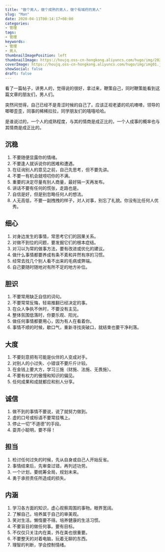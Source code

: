 ```yaml
---
title: "做个男人，做个成熟的男人，做个有城府的男人"
slug: "Man"
date: 2020-04-11T00:14:17+08:00
categories:
- 管理
tags:
- 管理
keywords:
- 管理
- 男人
thumbnailImagePosition: left
thumbnailImage: https://houjq.oss-cn-hongkong.aliyuncs.com/hugo/img/20200411005406.png
coverImage: https://houjq.oss-cn-hongkong.aliyuncs.com/hugo/img/img01.jpg
showSocial: false
draft: false
---
```


看了一篇帖子，讲男人的，觉得说的很好，拿过来，鞭策自己，同时鞭策能看到这篇文章的朋友们，男人们。

<!--more-->

突然间觉得，自己已经不是青涩时候的自己了。应该正视老婆的叽叽喳喳，领导的唧唧歪歪，同事的稀稀拉拉，同学朋友们的嘻嘻哈哈。

是谁说过的，一个人的成熟程度，与其的情商是成正比的，一个人成事的概率也与其情商是成正比的。

## 沉稳

1. 不要随便显露你的情绪。
2. 不要逢人就诉说你的困难和遭遇。
3. 在征询别人的意见之前，自己先思考，但不要先讲。
4. 不要一有机会就唠叨你的不满。
5. 重要的决定尽量有别人商量，最好隔一天再发布。
6. 讲话不要有任何的慌张，走路也是。
7. 自信是好，但是别忽略任何人的想法。
8. 人无高低，不要一副拽拽的样子，对人对事，别忘了礼貌。你没有比任何人优秀。

## 细心

1. 对身边发生的事情，常思考它们的因果关系。
2. 对做不到位的问题，要发掘它们的根本症结。
3. 对习以为常的做事方法，要有改进或优化的建议。
4. 做什么事情都要养成有条不紊和井然有序的习惯。
5. 经常去找几个别人看不出来的毛病或弊端。
6. 自己要随时随地对有所不足的地方补位。

## 胆识

1. 不要常用缺乏自信的词句。
2. 不要常常反悔，轻易推翻已经决定的事。
3. 在众人争执不休时，不要没有主见。
4. 整体氛围低落时，你要乐观、阳光。
5. 做任何事情都要用心，因为有人在看着你。
6. 事情不顺的时候，歇口气，重新寻找突破口，就结束也要干净利落。

## 大度

1. 不要刻意把有可能是伙伴的人变成对手。
2. 对别人的小过失、小错误不要斤斤计较。
3. 在金钱上要大方，学习三施（财施、法施、无畏施）。
4. 不要有权力的傲慢和知识的偏见。
5. 任何成果和成就都应和别人分享。

## 诚信

1. 做不到的事情不要说，说了就努力做到。
2. 虚的口号或标语不要常挂嘴上。
3. 停止一切“不道德”的手段。
4. 耍弄小聪明，要不得！

## 担当

1. 检讨任何过失的时候，先从自身或自己人开始反省。
2. 事情结束后，先审查过错，再列述功劳。
3. 一个计划，要统筹全局，规划未来。
4. 勇于承担责任所造成的损失。

## 内涵

1. 学习各方面的知识，虚心观察周围的事物。眼界宽阔。
2. 了解自己，培养属于自己的审美观。
3. 笑对生活。懒惰要不得。培养健康的生活习惯。
4. 不要盲目的做任何事。要有目标。
5. 不仅仅只关注内在美，外在美也很重要。
6. 不要整天的对着电脑，玩着无聊的东西。
7. 理智的判断，学会控制情绪。